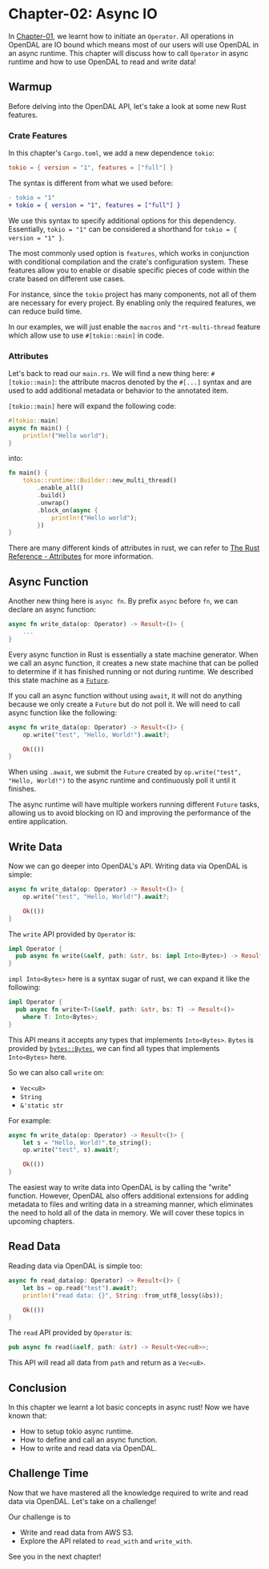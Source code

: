 # Chapter-02: Async IO

In [Chapter-01](../01-init-operator/README.md), we learnt how to initiate an `Operator`. All operations in OpenDAL are IO bound which means most of our users will use OpenDAL in an async runtime. This chapter will discuss how to call `Operator` in async runtime and how to use OpenDAL to read and write data!

## Warmup

Before delving into the OpenDAL API, let's take a look at some new Rust features.

### Crate Features

In this chapter's `Cargo.toml`, we add a new dependence `tokio`:

```toml
tokio = { version = "1", features = ["full"] }
```

The syntax is different from what we used before:

```diff
- tokio = "1"
+ tokio = { version = "1", features = ["full"] }
```

We use this syntax to specify additional options for this dependency. Essentially, `tokio = "1"` can be considered a shorthand for `tokio = { version = "1" }`.

The most commonly used option is `features`, which works in conjunction with conditional compilation and the crate's configuration system. These features allow you to enable or disable specific pieces of code within the crate based on different use cases.

For instance, since the `tokio` project has many components, not all of them are necessary for every project. By enabling only the required features, we can reduce build time.

In our examples, we will just enable the `macros` and `"rt-multi-thread` feature which allow use to use `#[tokio::main]` in code.

### Attributes

Let's back to read our `main.rs`. We will find a new thing here: `#[tokio::main]`: the attribute macros denoted by the `#[...]` syntax and are used to add additional metadata or behavior to the annotated item.

`[tokio::main]` here will expand the following code:

```rust
#[tokio::main]
async fn main() {
    println!("Hello world");
}
```

into:

```rust
fn main() {
    tokio::runtime::Builder::new_multi_thread()
        .enable_all()
        .build()
        .unwrap()
        .block_on(async {
            println!("Hello world");
        })
}
```

There are many different kinds of attributes in rust, we can refer to [The Rust Reference - Attributes](https://doc.rust-lang.org/reference/attributes.html#attributes) for more information.

## Async Function

Another new thing here is `async fn`. By prefix `async` before `fn`, we can declare an async function:

```rust
async fn write_data(op: Operator) -> Result<()> {
    ...
}
```

Every async function in Rust is essentially a state machine generator. When we call an async function, it creates a new state machine that can be polled to determine if it has finished running or not during runtime. We described this state machine as a [`Future`](https://doc.rust-lang.org/std/future/trait.Future.html).

If you call an async function without using `await`, it will not do anything because we only create a `Future` but do not poll it. We will need to call async function like the following:

```rust
async fn write_data(op: Operator) -> Result<()> {
    op.write("test", "Hello, World!").await?;

    Ok(())
}
```

When using `.await`, we submit the `Future` created by `op.write("test", "Hello, World!")` to the async runtime and continuously poll it until it finishes.

The async runtime will have multiple workers running different `Future` tasks, allowing us to avoid blocking on IO and improving the performance of the entire application.

## Write Data

Now we can go deeper into OpenDAL's API. Writing data via OpenDAL is simple:

```rust
async fn write_data(op: Operator) -> Result<()> {
    op.write("test", "Hello, World!").await?;

    Ok(())
}
```

The `write` API provided by `Operator` is:

```rust
impl Operator {
  pub async fn write(&self, path: &str, bs: impl Into<Bytes>) -> Result<()>;
}
```

`impl Into<Bytes>` here is a syntax sugar of rust, we can expand it like the following:

```rust
impl Operator {
  pub async fn write<T>(&self, path: &str, bs: T) -> Result<()>
    where T: Into<Bytes>;
}
```

This API means it accepts any types that implements `Into<Bytes>`. `Bytes` is provided by [`bytes::Bytes`](https://docs.rs/bytes/latest/bytes/struct.Bytes.html), we can find all types that implements `Into<Bytes>` here.

So we can also call `write` on:

- `Vec<u8>`
- `String`
- `&'static str`

For example:

```rust
async fn write_data(op: Operator) -> Result<()> {
    let s = "Hello, World!".to_string();
    op.write("test", s).await?;

    Ok(())
}
```

The easiest way to write data into OpenDAL is by calling the "write" function. However, OpenDAL also offers additional extensions for adding metadata to files and writing data in a streaming manner, which eliminates the need to hold all of the data in memory. We will cover these topics in upcoming chapters.

## Read Data

Reading data via OpenDAL is simple too:

```rust
async fn read_data(op: Operator) -> Result<()> {
    let bs = op.read("test").await?;
    println!("read data: {}", String::from_utf8_lossy(&bs));

    Ok(())
}
```

The `read` API provided by `Operator` is:

```rust
pub async fn read(&self, path: &str) -> Result<Vec<u8>>;
```

This API will read all data from `path` and return as a `Vec<u8>`.

## Conclusion

In this chapter we learnt a lot basic concepts in async rust! Now we have known that:

- How to setup tokio async runtime.
- How to define and call an async function.
- How to write and read data via OpenDAL.

## Challenge Time

Now that we have mastered all the knowledge required to write and read data via OpenDAL. Let's take on a challenge!

Our challenge is to

- Write and read data from AWS S3.
- Explore the API related to `read_with` and `write_with`.

See you in the next chapter!
